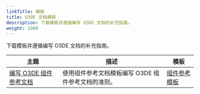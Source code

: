 ```yaml
---
linkTitle: 模板
title: O3DE 文档模板
description: 下载模板并遵循编写 O3DE 文档的补充指南。 
weight: 1000
---
```


下载模板并遵循编写 O3DE 文档的补充指南。 

|主题 |描述 |模板 |
| - | - | - |
| [编写 O3DE 组件参考文档](component-reference-doc) | 使用组件参考文档模板编写 O3DE 组件参考文档的准则。  | [组件参考模板](https://raw.githubusercontent.com/o3de/sig-docs-community/main/doc-templates/component-reference.md) |
